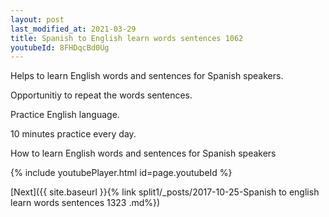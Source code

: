 ```yaml
---
layout: post
last_modified_at: 2021-03-29
title: Spanish to English learn words sentences 1062 
youtubeId: 8FHDqcBd0Ug
---
```

 
 
Helps to learn English words and sentences for Spanish speakers.

Opportunitiy to repeat the words sentences. 

Practice English language. 
 
10 minutes practice every day. 
 
How to learn English words and sentences for Spanish speakers 
 
{% include youtubePlayer.html id=page.youtubeId %}
 
 
[Next]({{ site.baseurl }}{% link  split1/_posts/2017-10-25-Spanish to english learn words sentences 1323 .md%})
 
